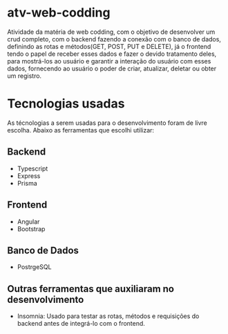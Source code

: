 # atv-web-codding
Atividade da matéria de web codding, com o objetivo de desenvolver um crud completo, com o backend fazendo a conexão com o banco de dados, definindo as rotas e métodos(GET, POST, PUT e DELETE), já o frontend tendo o papel de receber esses dados e fazer o devido tratamento deles, para mostrá-los ao usuário e garantir a interação do usuário com esses dados, fornecendo ao usuário o poder de criar, atualizar, deletar ou obter um registro.

# Tecnologias usadas
As técnologias a serem usadas para o desenvolvimento foram de livre escolha. Abaixo as ferramentas que escolhi utilizar:

## Backend
 - Typescript
 - Express
 - Prisma

## Frontend
 - Angular
 - Bootstrap

## Banco de Dados
 - PostrgeSQL
 
## Outras ferramentas que auxiliaram no desenvolvimento
- Insomnia: Usado para testar as rotas, métodos e requisições do backend antes de integrá-lo com o frontend.
